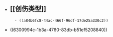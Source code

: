 - [[创伤类型]]
	-
		- ((a84b6fc8-44ac-466f-96df-17de25a330c2))
- ((6300994c-1b3a-4760-83db-b51ef5208840))